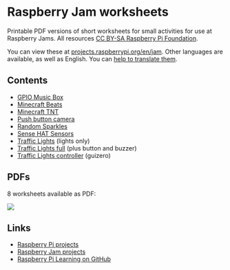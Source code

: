 # Raspberry Jam worksheets

Printable PDF versions of short worksheets for small activities for use at Raspberry Jams. All resources [CC BY-SA Raspberry Pi Foundation](https://github.com/raspberrypilearning/jam-worksheets/blob/master/LICENCE.md).

You can view these at [projects.raspberrypi.org/en/jam](https://projects.raspberrypi.org/en/jam/jam). Other languages are available, as well as English. You can [help to translate them](http://rpf.io/translatejam).

## Contents

- [GPIO Music Box](gpio-music-box/README.md)
- [Minecraft Beats](minecraft-beats/README.md)
- [Minecraft TNT](minecraft-tnt/README.md)
- [Push button camera](push-button-camera/README.md)
- [Random Sparkles](random-sparkles/README.md)
- [Sense HAT Sensors](sense-hat-sensors/README.md)
- [Traffic Lights](traffic-lights/README.md) (lights only)
- [Traffic Lights full](traffic-lights-full/README.md) (plus button and buzzer)
- [Traffic Lights controller](traffic-lights-controller/README.md) (guizero)

## PDFs

8 worksheets available as PDF:

[![](images/gpiozero.png)](http://rpf.io/jamwspdf)

## Links

- [Raspberry Pi projects](https://projects.raspberrypi.org/)
- [Raspberry Jam projects](https://projects.raspberrypi.org/en/jam/jam)
- [Raspberry Pi Learning on GitHub](https://github.com/raspberrypilearning)

